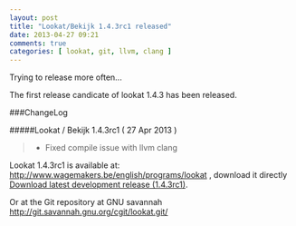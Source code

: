 ```yaml
---
layout: post
title: "Lookat/Bekijk 1.4.3rc1 released"
date: 2013-04-27 09:21
comments: true
categories: [ lookat, git, llvm, clang ]
---
```


Trying to release more often...

The first release candicate of lookat 1.4.3 has been released.

###ChangeLog

#####Lookat / Bekijk 1.4.3rc1  ( 27 Apr 2013 )
> * Fixed compile issue with llvm clang


Lookat 1.4.3rc1 is available at: <a href="http://www.wagemakers.be/english/programs/lookat">http://www.wagemakers.be/english/programs/lookat</a> 
, download it directly <a href="http://www.wagemakers.be/downloads/lookat/lookat_bekijk-1.4.3rc1.tar.gz">Download latest development release (1.4.3rc1)</a>.

Or at the Git repository at GNU savannah <a href="http://git.savannah.gnu.org/cgit/lookat.git/">http://git.savannah.gnu.org/cgit/lookat.git/</a>

